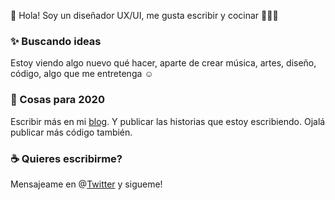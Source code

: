 :wave: Hola! Soy un diseñador UX/UI, me gusta escribir y cocinar 🧑🏻‍🍳

### :sparkles: Buscando ideas
Estoy viendo algo nuevo qué hacer, aparte de crear música, artes, diseño, código, algo que me entretenga :relaxed:

### :telescope: Cosas para 2020
Escribir más en mi [blog](https://cont3mpo.github.io). Y publicar las historias que estoy escribiendo. Ojalá publicar más código también.

### :coffee: Quieres escribirme?
Mensajeame en @[Twitter](https://twitter.com/cont3mpo) y sigueme!<br>
